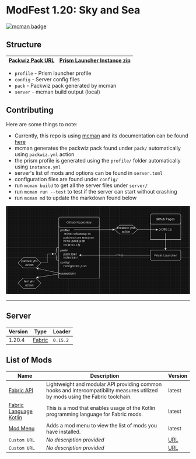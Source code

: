 # ModFest 1.20: Sky and Sea

[![mcman badge](https://img.shields.io/badge/uses-mcman-purple?logo=github)](https://github.com/ParadigmMC/mcman)

## Structure

| [Packwiz Pack URL](https://raw.githack.com/ModFest/modfest-skyandsea/main/pack/pack.toml) | [Prism Launcher Instance zip](https://modfest.github.io/modfest-skyandsea/content/profile.zip) |
| --- | --- |

- `profile` - Prism launcher profile
- `config` - Server config files
- `pack` - Packwiz pack generated by mcman
- `server` - mcman build output (local)

## Contributing

Here are some things to note:

- Currently, this repo is using [mcman](https://github.com/ParadigmMC/mcman) and its documentation can be found [here](https://paradigmmc.github.io/mcman/)
- mcman generates the packwiz pack found under `pack/` automatically using `packwiz.yml` action
- the prism profile is generated using the `profile/` folder automatically using `instance.yml`
- server's list of mods and options can be found in `server.toml`
- configuration files are found under `config/`
- run `mcman build` to get all the server files under `server/`
- run `mcman run --test` to test if the server can start without crashing
- run `mcman md` to update the markdown found below

![diagram of infra](image.png)

---

## Server

<!--start:mcman-server-->
| Version | Type                            | Loader   |
| ------- | ------------------------------- | -------- |
| 1.20.4  | [Fabric](https://fabricmc.net/) | `0.15.2` |
<!--end:mcman-server-->

## List of Mods

<!--start:mcman-addons-->
| Name                                                                      | Description                                                                                                                     | Version                                                     |
| ------------------------------------------------------------------------- | ------------------------------------------------------------------------------------------------------------------------------- | ----------------------------------------------------------- |
| [Fabric API](https://modrinth.com/mod/fabric-api)                         | Lightweight and modular API providing common hooks and intercompatibility measures utilized by mods using the Fabric toolchain. | latest                                                      |
| [Fabric Language Kotlin](https://modrinth.com/mod/fabric-language-kotlin) | This is a mod that enables usage of the Kotlin programming language for Fabric mods.                                            | latest                                                      |
| [Mod Menu](https://modrinth.com/mod/modmenu)                              | Adds a mod menu to view the list of mods you have installed.                                                                    | latest                                                      |
| `Custom URL`                                                              | *No description provided*                                                                                                       | [URL](https://jaskarth.com/pub/mods/player-roles-1.6.8.jar) |
| `Custom URL`                                                              | *No description provided*                                                                                                       | [URL](https://jaskarth.com/pub/mods/fireblanket-0.4.0.jar)  |
<!--end:mcman-addons-->
